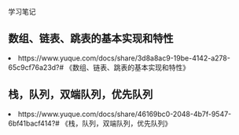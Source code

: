 学习笔记

<h2>数组、链表、跳表的基本实现和特性</h2>
<li>https://www.yuque.com/docs/share/3d8a8ac9-19be-4142-a278-65c9cf76a23d?# 《数组、链表、跳表的基本实现和特性》</li>
<h2>栈，队列，双端队列，优先队列</h2>
<li>https://www.yuque.com/docs/share/46169bc0-2048-4b7f-9547-6bf41bacf414?# 《栈，队列，双端队列，优先队列》</li>
